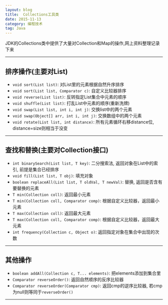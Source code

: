 ```yaml
---
layout: blog
title:  Collections工具类
date: 2015-11-13
category: 编程技术
tag: Java
---
```

JDK的Collections类中提供了大量对Collection和Map的操作,网上资料整理记录下来





******
## 排序操作(主要对List)

* `void sort(List list)`: 对List里的元素根据自然升序排序
* `void sort(List list, Comparator c)`: 自定义比较器排序
* `void reverse(List list)`: 反转指定List集合中元素的顺序
* `void shuffle(List list)`: 打乱List中元素的顺序(重新洗牌)
* `void swap(List list, int i, int j)`: 交换list中的两个元素
* `void swap(Object[] arr, int i, int j)`: 交换数组中的两个元素
* `void rotate(List list, int distance)`: 所有元素循环右移distance位, distance=size则相当于没变

******
## 查找和替换(主要对Collection接口)

* `int binarySearch(List list, T key)`: 二分搜索法, 返回对象在List中的索引, 前提是集合已经排序
* `void fill(List list, T obj)`: 填充对象
* `boolean replaceAll(List list, T oldVal, T newVal)`: 替换, 返回是否含有要替换的元素
* `T min(Collection coll)`: 返回最小元素
* `T min(Collection coll, Comparator comp)`: 根据自定义比较器，返回最小元素
* `T max(Collection coll)`: 返回最大元素
* `T max(Collection coll, Comparator comp)`: 根据自定义比较器，返回最大元素
* `int frequency(Collection c, Object o)`: 返回指定对象在集合中出现的次数

******
## 其他操作

* `boolean addAll(Collection c, T... elements)`: 把elements添加到集合里
* `Comparator reverseOrder()`: 返回自然顺序的反序比较器
* `Comparator reverseOrder(Comparator cmp)`: 返回cmp的逆序比较器, 若cmp为null则等同于`reverseOrder()`

*****
